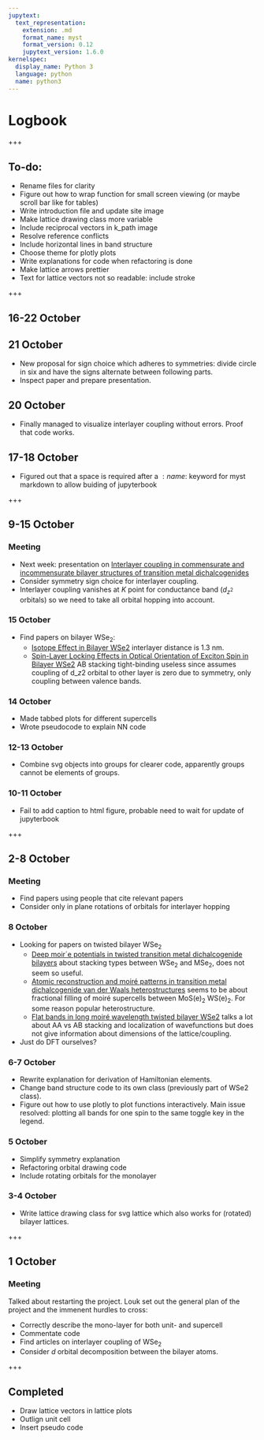 ```yaml
---
jupytext:
  text_representation:
    extension: .md
    format_name: myst
    format_version: 0.12
    jupytext_version: 1.6.0
kernelspec:
  display_name: Python 3
  language: python
  name: python3
---
```


# Logbook

+++

## To-do: 
* Rename files for clarity
* Figure out how to wrap function for small screen viewing (or maybe scroll bar like for tables)
* Write introduction file and update site image
* Make lattice drawing class more variable
* Include reciprocal vectors in k_path image
* Resolve reference conflicts
* Include horizontal lines in band structure
* Choose theme for plotly plots
* Write explanations for code when refactoring is done
* Make lattice arrows prettier
* Text for lattice vectors not so readable: include stroke

+++

## 16-22 October

## 21 October
* New proposal for sign choice which adheres to symmetries: divide circle in six and have the signs alternate between following parts.
* Inspect paper and prepare presentation.

## 20 October
* Finally managed to visualize interlayer coupling without errors. Proof that code works. 

## 17-18 October
* Figured out that a space is required after a $:name:$ keyword for myst markdown to allow buiding of jupyterbook 

+++

## 9-15 October

### Meeting

* Next week: presentation on [Interlayer coupling in commensurate and incommensurate bilayer structures of
transition metal dichalcogenides](https://arxiv.org/pdf/1610.00869.pdf)
* Consider symmetry sign choice for interlayer coupling.
* Interlayer coupling vanishes at $K$ point for conductance band ($d_{z^2}$ orbitals) so we need to take all orbital hopping into account.

### 15 October

* Find papers on bilayer WSe$_2$:
    * [Isotope Effect in Bilayer WSe2](https://pubs.acs.org/doi/pdf/10.1021/acs.nanolett.8b04269) interlayer distance is 1.3 nm.
    * [Spin-Layer Locking Effects in Optical Orientation of Exciton Spin in
Bilayer WSe2](https://arxiv.org/pdf/1311.7087.pdf) AB stacking tight-binding useless since assumes coupling of d_$z2$ orbital to other layer is zero due to symmetry, only coupling between valence bands.

### 14 October

* Made tabbed plots for different supercells
* Wrote pseudocode to explain NN code

### 12-13 October

* Combine svg objects into groups for clearer code, apparently groups cannot be elements of groups.

### 10-11 October

* Fail to add caption to html figure, probable need to wait for update of jupyterbook

+++

## 2-8 October

### Meeting

* Find papers using people that cite relevant papers
* Consider only in plane rotations of orbitals for interlayer hopping

### 8 October

* Looking for papers on twisted bilayer WSe$_2$
    * [Deep moir´e potentials in twisted transition metal dichalcogenide bilayers](https://arxiv.org/pdf/2008.07696.pdf) about stacking types between WSe$_2$ and MSe$_2$, does not seem so useful.
    * [Atomic reconstruction and moiré patterns in transition metal
dichalcogenide van der Waals heterostructures](https://arxiv.org/pdf/1911.12282.pdf) seems to be about fractional filling of moiré supercells between MoS(e)$_2$ WS(e)$_2$. For some reason popular heterostructure.
    * [Flat bands in long moiré wavelength twisted bilayer
WSe2](https://arxiv.org/pdf/1910.13068.pdf) talks a lot about AA vs AB stacking and localization of wavefunctions but does not give information about dimensions of the lattice/coupling.
* Just do DFT ourselves?

### 6-7 October

* Rewrite explanation for derivation of Hamiltonian elements.
* Change band structure code to its own class (previously part of WSe2 class).
* Figure out how to use plotly to plot functions interactively. Main issue resolved: plotting all bands for one spin to the same toggle key in the legend.

### 5 October

* Simplify symmetry explanation
* Refactoring orbital drawing code
* Include rotating orbitals for the monolayer

### 3-4 October

* Write lattice drawing class for svg lattice which also works for (rotated) bilayer lattices.

+++

## 1 October

### Meeting 

Talked about restarting the project. Louk set out the general plan of the project and the immenent hurdles to cross:

* Correctly describe the mono-layer for both unit- and supercell
* Commentate code
* Find articles on interlayer coupling of WSe$_2$
* Consider $d$ orbital decomposition between the bilayer atoms.

+++

## Completed

* Draw lattice vectors in lattice plots
* Outlign unit cell
* Insert pseudo code
